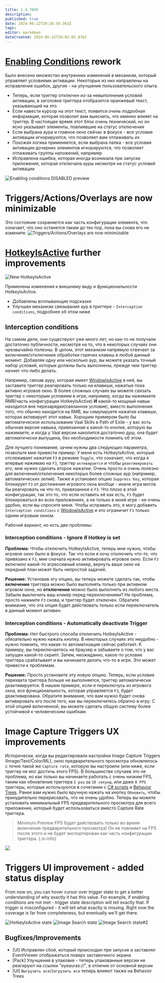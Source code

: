 ```yaml
---
title: 1.4.7036
description: 
published: true
date: 2024-06-22T20:26:59.563Z
tags: 
editor: markdown
dateCreated: 2024-06-22T20:02:05.876Z
---
```


# [Enabling Conditions](/en/features/enabling-conditions) rework
Было внесено множество внутренних изменений в механизм, который управляет условиями активации. Некоторые из них направлены на исправление ошибок, другие - на улучшение пользовательского опыта.

- Теперь, если триггер отключен из-за невыполнения условий активации, в заголовке триггера отобразится оранжевый текст, указывающий на это.
- Если навести курсор на этот текст, появится *очень* подробная информация, которая позволит вам выяснить, что именно влияет на триггер. В настоящее время этот блок очень технический, но он ясно указывает элементы, повлиявшие на статус отключения
- Если выбрана аура и главное окно сейчас в фокусе - все условия активации игнорируются, что позволяет вам отлаживать их
- Похожая логика применяется, если выбрана папка - все условия активации дочерних элементов игнорируются, что позволяет отлаживать группы наложений, например
- Исправлена ошибка, которая иногда возникала при запуске приложения, которая отключала ауры несмотря на статус условий активации

![Enabling conditions DISABLED preview](https://s3.eyeauras.net/media/2024/06/EyeAuras_q36at36WkBf43myU.png)

# Triggers/Actions/Overlays are now minimizable
Это состояние сохраняется как часть конфигурации элемента, что означает, что оно останется таким до тех пор, пока вы снова его не измените.
![Triggers/Actions/Overlays are now minimizable](https://s3.eyeauras.net/media/2024/06/EyeAuras_Nbo9rjSiy906CTC1.png)

# [HotkeyIsActive](/en/triggers/hotkey-is-active) further improvements
![New HotkeyIsActive](https://s3.eyeauras.net/media/2024/06/EyeAuras_tamGDBtZFzTqqvoW.png)

Применены изменения к внешнему виду и функциональности HotkeyIsActive. 
- Добавлены всплывающие подсказки
- Улучшен механизм связывания аур в триггере - `Interception conditions`, подробнее об этом ниже

## Interception conditions
На самом деле, они существуют уже много лет, но как-то не получали достаточно публичности, несмотря на то, что в некоторых случаях они чрезвычайно полезны.
В целом, этот механизм напрямую отвечает за включение/отключение обработки горячих клавиш в любой данный момент. Добавляя одну или несколько аур, вы можете указать точный набор условий, которые должны быть выполнены, прежде чем триггер начнет что-либо делать.

Например, связав ауру, которая имеет [WindowIsActive](/en/triggers/window-is-active) в ней, вы заставите триггер реагировать только на клавиши, нажатые пока активно игровое окно.
В более сложных случаях вы можете связать триггер с некоторым условием в игре, например, когда вы нажимаете RMB(часть конфигурации HotkeyIsActive) **И** какой-то мощный навык находится вне перезарядки(связанное условие), вместо выполнения того, что обычно находится на RMB, вы симулируете нажатие клавиши, которая активирует этот навык. Хорошим примером было бы автоматическое использование Vaal Skills в Path of Exile - у вас есть обычная версия навыка, привязанная к какой-то кнопке, которую вы нажимаете, и когда у Vaal версии накопится достаточно душ, она будет автоматически выпущена, без необходимости помнить об этом.

Для лучшего понимания, зачем нужны два следующих параметра, позвольте мне привести пример:
У меня есть HotkeyIsActive, который отслеживает нажатия `F3` в режиме `Toggle`, что означает, что когда я впервые нажимаю на `F3`, триггер `активируется` и чтобы `деактивировать` его, мне нужно сделать второе нажатие. Очень просто и очень полезно для включения/отключения некоторых более сложных аур (например, автоматических зелий). Также я установил опцию `Suppress Key`, которая блокирует `F3` от достижения игрового окна вообще - иначе игра могла бы реагировать на что-то, привязанное к `F3`. Что плохо в этой конфигурации, так это то, что если оставить её как есть, `F3` будет блокироваться во всех приложениях, а не только в моей игре - не очень удобно, если вы спросите меня.
Чтобы исправить это, я могу добавить `Interception conditions` с [WindowIsActive](/en/triggers/window-is-active) и это ограничит `F3` только одним игровым окном.

Рабочий вариант, но есть две проблемы:

### Interception conditions - Ignore if Hotkey is set
**Проблема:**
Чтобы отключить HotkeyIsActive, теперь мне нужно, чтобы игровое окно было в фокусе. Так что если я хочу отключить _что-то_, что привязано к `F3`, мне сначала нужно активировать игровое окно. Если `F3` включило какой-то агрессивный кликер, вернуть ваше окно на передний план может быть непростой задачей.

**Решение:**
Установив эту опцию, вы теперь можете сделать так, чтобы **включение** триггера можно было выполнять только при активном игровом окне, но **отключение** можно было выполнять из любого места. Забыли выключить ваш кликер перед переключением? Не проблема, просто нажмите `F3` снова, и триггер будет отключен.
Обратите внимание, что эта опция будет действовать только если переключатель в данный момент активен.

### Interception conditions - Automatically deactivate Trigger
**Проблема:**
Нет быстрого способа отключить HotkeyIsActive - обязательно нужно нажать кнопку. В некоторых случаях это неудобно - нужно помнить, что какая-то автоматизация сейчас работает. К примеру, вы переключаетесь на браузер и забываете о том, что у вас запущен какой-то скрипт. Затем, неожиданно, какое-то условие триггера срабатывает и вы начинаете делать что-то в игре. Это может привести к проблемам.

**Решение:**
Просто установите эту новую опцию. Теперь, если условие перехвата триггера больше не выполняется, триггер автоматически деактивируется. В нашем примере, если я переключусь из игрового окна, вся функциональность, которая управляется `F3`, будет деактивирована. Обратите внимание, что вам нужно будет снова активировать его после того, как вы переключитесь обратно в игру. С этой опцией включенной, вы можете сделать общую систему более устойчивой к человеческим ошибкам.

# Image Capture Triggers UX improvements
Исторически, когда вы редактировали настройки Image Capture Triggers (Image/Text/Color/ML), окно предварительного просмотра обновлялось с точно такой же `Capture rate`, которую вы настроили (или ниже, если триггер не мог достичь этого FPS). В большинстве случаев это не проблема, но как только вы начинаете работать с очень низким FPS, таким как обновление триггера `1 раз` за `10 секунд`, или даже `0 FPS` триггеры, которые используются в сочетании с [C# scripts](/en/scripting/getting-started) и [Behavior Trees](/en/behavior-trees/gettings-started). Ранее вам нужно было вручную нажать на кнопку `Обновить`, чтобы принудительно перерисовать, что не очень удобно. Теперь вы можете установить минимальный FPS предварительного просмотра для всего приложения, который будет использоваться вместо Capture Rate триггера.

> Minimum Preview FPS будет действовать только во время включения предварительного просмотра! Он не повлияет на FPS после этого и не будет экспортирован как часть конфигурации триггера.
{.is-info}

![](https://s3.eyeauras.net/media/2024/06/EyeAuras_ne0AQtHXACipv7AM.png)

# Triggers UI improvement - added status display
From now on, you can hover cursor over trigger state to get a better understanding of why exactly it has this value. For example, if enabling conditions are not met - trigger state description will tell exactly that. If trigger is misconfigured - it will tell what exactly is missing. Right now the coverage is far from completeness, but eventually we'll get there.

![HotkeyIsActive state](https://s3.eyeauras.net/media/2024/06/EyeAuras_x1B1uqyaYXI3U3n0.png)
![Image Search state](https://s3.eyeauras.net/media/2024/06/EyeAuras_LLrQpkkvCAOibbf4.png)
![Image Search state#2](https://s3.eyeauras.net/media/2024/06/EyeAuras_Ju063CR2rx063d9C.png)


## Bugfixes/Improvements
- [UI] Исправлен сбой, который происходил при запуске и заставлял EventViewer отображаться поверх заставочного экрана
- [Pack] Улучшения в упаковке - теперь упакованные версии не реагируют на ссылки "eyeauras://", в отличие от основной версии
- [UI] `Выгрузить все`/`Загрузить все` теперь влияют также на Behavior Trees

